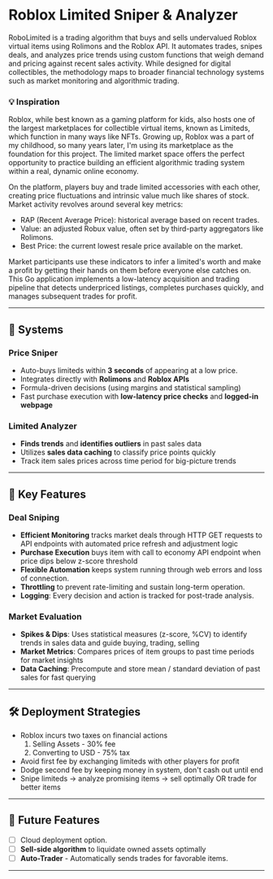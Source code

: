 # Roblox Limited Sniper & Analyzer

RoboLimited is a trading algorithm that buys and sells undervalued Roblox virtual items using Rolimons and the Roblox API. It automates trades, snipes deals, and analyzes price trends using custom functions that weigh demand and pricing against recent sales activity. While designed for digital collectibles, the methodology maps to broader financial technology systems such as market monitoring and algorithmic trading.

### 💡 Inspiration ###
Roblox, while best known as a gaming platform for kids, also hosts one of the largest marketplaces for collectible virtual items, known as Limiteds, which function in many ways like NFTs. Growing up, Roblox was a part of my childhood, so many years later, I'm using its marketplace as the foundation for this project. The limited market space offers the perfect opportunity to practice building an efficient algorithmic trading system within a real, dynamic online economy.

On the platform, players buy and trade limited accessories with each other, creating price fluctuations and intrinsic value much like shares of stock. Market activity revolves around several key metrics:
- RAP (Recent Average Price): historical average based on recent trades.
- Value: an adjusted Robux value, often set by third-party aggregators like Rolimons.
- Best Price: the current lowest resale price available on the market.

Market participants use these indicators to infer a limited's worth and make a profit by getting their hands on them before everyone else catches on. This Go application implements a low-latency acquisition and trading pipeline that detects underpriced listings, completes purchases quickly, and manages subsequent trades for profit.

---

## 📌 Systems

### Price Sniper
- Auto-buys limiteds within **3 seconds** of appearing at a low price.  
- Integrates directly with **Rolimons** and **Roblox APIs**
- Formula-driven decisions (using margins and statistical sampling)
- Fast purchase execution with **low-latency price checks** and **logged-in webpage**

### Limited Analyzer
- **Finds trends** and **identifies outliers** in past sales data
- Utilizes **sales data caching** to classify price points quickly
- Track item sales prices across time period for big-picture trends


---

## 🚀 Key Features

### Deal Sniping  
- **Efficient Monitoring** tracks market deals through HTTP GET requests to API endpoints with automated price refresh and adjustment logic
- **Purchase Execution** buys item with call to economy API endpoint when price dips below z-score threshold
- **Flexible Automation** keeps system running through web errors and loss of connection.
- **Throttling** to prevent rate-limiting and sustain long-term operation.
- **Logging**: Every decision and action is tracked for post-trade analysis.

### Market Evaluation
- **Spikes & Dips**: Uses statistical measures (z-score, %CV) to identify trends in sales data and guide buying, trading, selling
- **Market Metrics**: Compares prices of item groups to past time periods for market insights  
- **Data Caching**: Precompute and store mean / standard deviation of past sales for fast querying

---

## 🛠️ Deployment Strategies

- Roblox incurs two taxes on financial actions
    1. Selling Assets - 30% fee
    2. Converting to USD - 75% tax
- Avoid first fee by exchanging limiteds with other players for profit
- Dodge second fee by keeping money in system, don't cash out until end
- Snipe limiteds → analyze promising items → sell optimally OR trade for better items 

---

## 🚧 Future Features  
- [ ] Cloud deployment option.
- [ ] **Sell-side algorithm** to liquidate owned assets optimally
- [ ] **Auto-Trader** - Automatically sends trades for favorable items.

---

#
